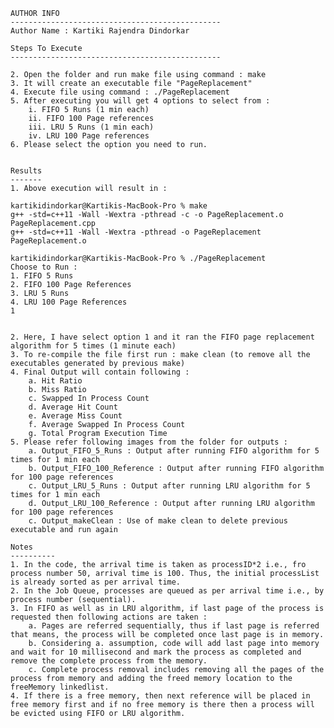                          

    AUTHOR INFO 
    -----------------------------------------------
    Author Name : Kartiki Rajendra Dindorkar

    Steps To Execute
    -----------------------------------------------

    2. Open the folder and run make file using command : make
    3. It will create an executable file "PageReplacement"
    4. Execute file using command : ./PageReplacement
    5. After executing you will get 4 options to select from :
        i. FIFO 5 Runs (1 min each)
        ii. FIFO 100 Page references
        iii. LRU 5 Runs (1 min each)
        iv. LRU 100 Page references
    6. Please select the option you need to run.

   
    Results
    -------
    1. Above execution will result in :

    kartikidindorkar@Kartikis-MacBook-Pro % make      
    g++ -std=c++11 -Wall -Wextra -pthread -c -o PageReplacement.o PageReplacement.cpp
    g++ -std=c++11 -Wall -Wextra -pthread -o PageReplacement PageReplacement.o

    kartikidindorkar@Kartikis-MacBook-Pro % ./PageReplacement
    Choose to Run : 
    1. FIFO 5 Runs 
    2. FIFO 100 Page References 
    3. LRU 5 Runs 
    4. LRU 100 Page References 
    1


    2. Here, I have select option 1 and it ran the FIFO page replacement algorithm for 5 times (1 minute each)
    3. To re-compile the file first run : make clean (to remove all the executables generated by previous make)
    4. Final Output will contain following :
        a. Hit Ratio
        b. Miss Ratio
        c. Swapped In Process Count
        d. Average Hit Count
        e. Average Miss Count
        f. Average Swapped In Process Count
        g. Total Program Execution Time
    5. Please refer following images from the folder for outputs :
        a. Output_FIFO_5_Runs : Output after running FIFO algorithm for 5 times for 1 min each
        b. Output_FIFO_100_Reference : Output after running FIFO algorithm for 100 page references
        c. Output_LRU_5_Runs : Output after running LRU algorithm for 5 times for 1 min each
        d. Output_LRU_100_Reference : Output after running LRU algorithm for 100 page references
        c. Output_makeClean : Use of make clean to delete previous executable and run again

    Notes
    ----------
    1. In the code, the arrival time is taken as processID*2 i.e., fro process number 50, arrival time is 100. Thus, the initial processList is already sorted as per arrival time. 
    2. In the Job Queue, processes are queued as per arrival time i.e., by process number (sequential).
    3. In FIFO as well as in LRU algorithm, if last page of the process is requested then following actions are taken :
        a. Pages are referred sequentially, thus if last page is referred that means, the process will be completed once last page is in memory.
        b. Considering a. assumption, code will add last page into memory and wait for 10 millisecond and mark the process as completed and remove the complete process from the memory.
        c. Complete process removal includes removing all the pages of the process from memory and adding the freed memory location to the freeMemory linkedlist.
    4. If there is a free memory, then next reference will be placed in free memory first and if no free memory is there then a process will be evicted using FIFO or LRU algorithm.
